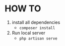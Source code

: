 # HOW TO
1. install all dependencies
    - `composer install`
2. Run local server
    - `php artisan serve`
